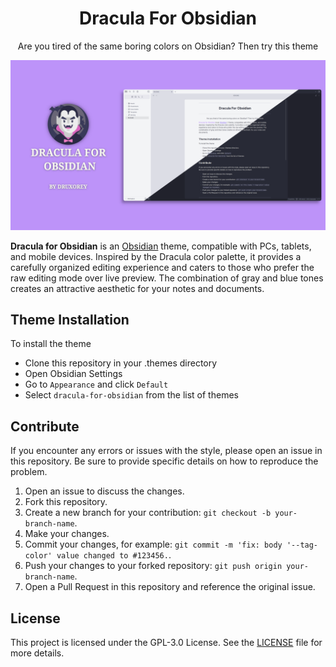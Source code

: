 
<h1 align="center">Dracula For Obsidian</h1>

<p align="center">Are you tired of the same boring colors on Obsidian? Then try this theme</p>

![banner](resources/banner.png)

**Dracula for Obsidian** is an [Obsidian](https://obsidian.md/) theme, compatible with PCs, tablets, and mobile devices. Inspired by the Dracula color palette, it provides a carefully organized editing experience and caters to those who prefer the raw editing mode over live preview. The combination of gray and blue tones creates an attractive aesthetic for your notes and documents.

## Theme Installation

To install the theme

- Clone this repository in your .themes directory
- Open Obsidian Settings
- Go to `Appearance` and click `Default`
- Select `dracula-for-obsidian` from the list of themes

## Contribute

If you encounter any errors or issues with the style, please open an issue in this repository. Be sure to provide specific details on how to reproduce the problem.

1. Open an issue to discuss the changes.
2. Fork this repository.
3. Create a new branch for your contribution: `git checkout -b your-branch-name`.
4. Make your changes.
5. Commit your changes, for example: `git commit -m 'fix: body '--tag-color' value changed to #123456.`.
6. Push your changes to your forked repository: `git push origin your-branch-name`.
7. Open a Pull Request in this repository and reference the original issue.

## License

This project is licensed under the GPL-3.0 License. See the [LICENSE](LICENSE) file for more details.
